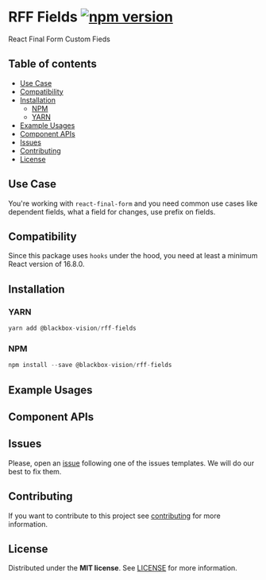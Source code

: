 # RFF Fields [![npm version](https://badge.fury.io/js/%40blackbox-vision%2Frff-fields.svg)](https://badge.fury.io/js/%40blackbox-vision%2Frff-fields)

React Final Form Custom Fieds

## Table of contents

- [Use Case](#use-case)
- [Compatibility](#compatibility)
- [Installation](#installation)
  - [NPM](#npm)
  - [YARN](#yarn)
- [Example Usages](#example-usages)
- [Component APIs](#component-apis)
- [Issues](#issues)
- [Contributing](#contributing)
- [License](#license)

## Use Case

You're working with `react-final-form` and you need common use cases like dependent fields, what a field for changes, use prefix on fields.

## Compatibility

Since this package uses `hooks` under the hood, you need at least a minimum React version of 16.8.0.

## Installation

### YARN

```javascript
yarn add @blackbox-vision/rff-fields
```

### NPM

```javascript
npm install --save @blackbox-vision/rff-fields
```

## Example Usages

## Component APIs

## Issues

Please, open an [issue](https://github.com/BlackBoxVision/react-final-form-helpers/issues) following one of the issues templates. We will do our best to fix them.

## Contributing

If you want to contribute to this project see [contributing](https://github.com/BlackBoxVision/react-final-form-helpers/blob/master/CONTRIBUTING.md) for more information.

## License

Distributed under the **MIT license**. See [LICENSE](https://github.com/BlackBoxVision/react-final-form-helpers/blob/master/LICENSE) for more information.
